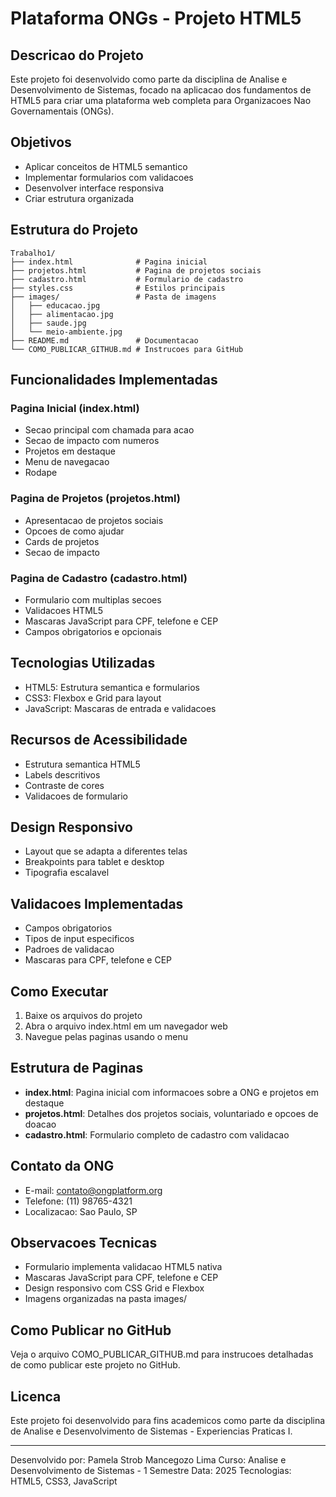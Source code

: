 # Plataforma ONGs - Projeto HTML5

## Descricao do Projeto

Este projeto foi desenvolvido como parte da disciplina de Analise e Desenvolvimento de Sistemas, focado na aplicacao dos fundamentos de HTML5 para criar uma plataforma web completa para Organizacoes Nao Governamentais (ONGs).

## Objetivos

- Aplicar conceitos de HTML5 semantico
- Implementar formularios com validacoes
- Desenvolver interface responsiva
- Criar estrutura organizada

## Estrutura do Projeto

```
Trabalho1/
├── index.html              # Pagina inicial
├── projetos.html           # Pagina de projetos sociais
├── cadastro.html           # Formulario de cadastro
├── styles.css              # Estilos principais
├── images/                 # Pasta de imagens
│   ├── educacao.jpg
│   ├── alimentacao.jpg
│   ├── saude.jpg
│   └── meio-ambiente.jpg
├── README.md               # Documentacao
└── COMO_PUBLICAR_GITHUB.md # Instrucoes para GitHub
```

## Funcionalidades Implementadas

### Pagina Inicial (index.html)
- Secao principal com chamada para acao
- Secao de impacto com numeros
- Projetos em destaque
- Menu de navegacao
- Rodape

### Pagina de Projetos (projetos.html)
- Apresentacao de projetos sociais
- Opcoes de como ajudar
- Cards de projetos
- Secao de impacto

### Pagina de Cadastro (cadastro.html)
- Formulario com multiplas secoes
- Validacoes HTML5
- Mascaras JavaScript para CPF, telefone e CEP
- Campos obrigatorios e opcionais

## Tecnologias Utilizadas

- HTML5: Estrutura semantica e formularios
- CSS3: Flexbox e Grid para layout
- JavaScript: Mascaras de entrada e validacoes

## Recursos de Acessibilidade

- Estrutura semantica HTML5
- Labels descritivos
- Contraste de cores
- Validacoes de formulario

## Design Responsivo

- Layout que se adapta a diferentes telas
- Breakpoints para tablet e desktop
- Tipografia escalavel

## Validacoes Implementadas

- Campos obrigatorios
- Tipos de input especificos
- Padroes de validacao
- Mascaras para CPF, telefone e CEP

## Como Executar

1. Baixe os arquivos do projeto
2. Abra o arquivo index.html em um navegador web
3. Navegue pelas paginas usando o menu

## Estrutura de Paginas

- **index.html**: Pagina inicial com informacoes sobre a ONG e projetos em destaque
- **projetos.html**: Detalhes dos projetos sociais, voluntariado e opcoes de doacao
- **cadastro.html**: Formulario completo de cadastro com validacao

## Contato da ONG

- E-mail: contato@ongplatform.org
- Telefone: (11) 98765-4321
- Localizacao: Sao Paulo, SP

## Observacoes Tecnicas

- Formulario implementa validacao HTML5 nativa
- Mascaras JavaScript para CPF, telefone e CEP
- Design responsivo com CSS Grid e Flexbox
- Imagens organizadas na pasta images/

## Como Publicar no GitHub

Veja o arquivo COMO_PUBLICAR_GITHUB.md para instrucoes detalhadas de como publicar este projeto no GitHub.

## Licenca

Este projeto foi desenvolvido para fins academicos como parte da disciplina de Analise e Desenvolvimento de Sistemas - Experiencias Praticas I.

---

Desenvolvido por: Pamela Strob Mancegozo Lima
Curso: Analise e Desenvolvimento de Sistemas - 1 Semestre
Data: 2025
Tecnologias: HTML5, CSS3, JavaScript

